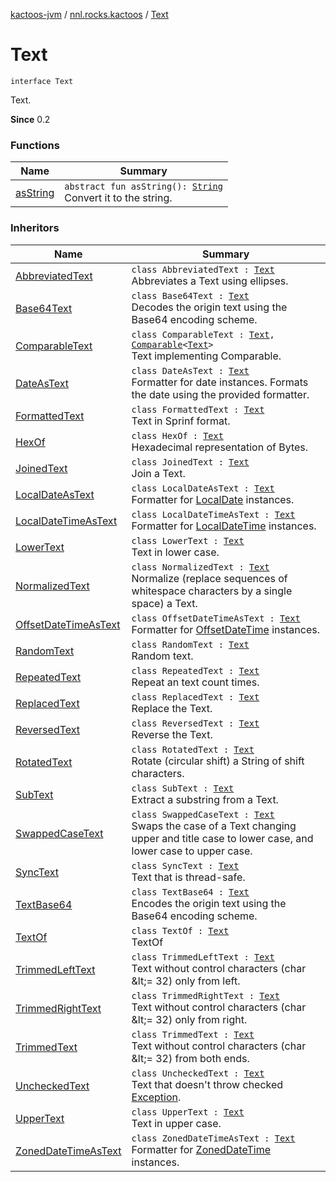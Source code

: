 [kactoos-jvm](../../index.md) / [nnl.rocks.kactoos](../index.md) / [Text](./index.md)

# Text

`interface Text`

Text.

**Since**
0.2

### Functions

| Name | Summary |
|---|---|
| [asString](as-string.md) | `abstract fun asString(): `[`String`](https://kotlinlang.org/api/latest/jvm/stdlib/kotlin/-string/index.html)<br>Convert it to the string. |

### Inheritors

| Name | Summary |
|---|---|
| [AbbreviatedText](../../nnl.rocks.kactoos.text/-abbreviated-text/index.md) | `class AbbreviatedText : `[`Text`](./index.md)<br>Abbreviates a Text using ellipses. |
| [Base64Text](../../nnl.rocks.kactoos.text/-base64-text/index.md) | `class Base64Text : `[`Text`](./index.md)<br>Decodes the origin text using the Base64 encoding scheme. |
| [ComparableText](../../nnl.rocks.kactoos.text/-comparable-text/index.md) | `class ComparableText : `[`Text`](./index.md)`, `[`Comparable`](https://kotlinlang.org/api/latest/jvm/stdlib/kotlin/-comparable/index.html)`<`[`Text`](./index.md)`>`<br>Text implementing Comparable. |
| [DateAsText](../../nnl.rocks.kactoos.time/-date-as-text/index.md) | `class DateAsText : `[`Text`](./index.md)<br>Formatter for date instances. Formats the date using the provided formatter. |
| [FormattedText](../../nnl.rocks.kactoos.text/-formatted-text/index.md) | `class FormattedText : `[`Text`](./index.md)<br>Text in Sprinf format. |
| [HexOf](../../nnl.rocks.kactoos.text/-hex-of/index.md) | `class HexOf : `[`Text`](./index.md)<br>Hexadecimal representation of Bytes. |
| [JoinedText](../../nnl.rocks.kactoos.text/-joined-text/index.md) | `class JoinedText : `[`Text`](./index.md)<br>Join a Text. |
| [LocalDateAsText](../../nnl.rocks.kactoos.time/-local-date-as-text/index.md) | `class LocalDateAsText : `[`Text`](./index.md)<br>Formatter for [LocalDate](http://docs.oracle.com/javase/8/docs/api/java/time/LocalDate.html) instances. |
| [LocalDateTimeAsText](../../nnl.rocks.kactoos.time/-local-date-time-as-text/index.md) | `class LocalDateTimeAsText : `[`Text`](./index.md)<br>Formatter for [LocalDateTime](http://docs.oracle.com/javase/8/docs/api/java/time/LocalDateTime.html) instances. |
| [LowerText](../../nnl.rocks.kactoos.text/-lower-text/index.md) | `class LowerText : `[`Text`](./index.md)<br>Text in lower case. |
| [NormalizedText](../../nnl.rocks.kactoos.text/-normalized-text/index.md) | `class NormalizedText : `[`Text`](./index.md)<br>Normalize (replace sequences of whitespace characters by a single space) a Text. |
| [OffsetDateTimeAsText](../../nnl.rocks.kactoos.time/-offset-date-time-as-text/index.md) | `class OffsetDateTimeAsText : `[`Text`](./index.md)<br>Formatter for [OffsetDateTime](http://docs.oracle.com/javase/8/docs/api/java/time/OffsetDateTime.html) instances. |
| [RandomText](../../nnl.rocks.kactoos.text/-random-text/index.md) | `class RandomText : `[`Text`](./index.md)<br>Random text. |
| [RepeatedText](../../nnl.rocks.kactoos.text/-repeated-text/index.md) | `class RepeatedText : `[`Text`](./index.md)<br>Repeat an text count times. |
| [ReplacedText](../../nnl.rocks.kactoos.text/-replaced-text/index.md) | `class ReplacedText : `[`Text`](./index.md)<br>Replace the Text. |
| [ReversedText](../../nnl.rocks.kactoos.text/-reversed-text/index.md) | `class ReversedText : `[`Text`](./index.md)<br>Reverse the Text. |
| [RotatedText](../../nnl.rocks.kactoos.text/-rotated-text/index.md) | `class RotatedText : `[`Text`](./index.md)<br>Rotate (circular shift) a String of shift characters. |
| [SubText](../../nnl.rocks.kactoos.text/-sub-text/index.md) | `class SubText : `[`Text`](./index.md)<br>Extract a substring from a Text. |
| [SwappedCaseText](../../nnl.rocks.kactoos.text/-swapped-case-text/index.md) | `class SwappedCaseText : `[`Text`](./index.md)<br>Swaps the case of a Text changing upper and title case to lower case, and lower case to upper case. |
| [SyncText](../../nnl.rocks.kactoos.text/-sync-text/index.md) | `class SyncText : `[`Text`](./index.md)<br>Text that is thread-safe. |
| [TextBase64](../../nnl.rocks.kactoos.text/-text-base64/index.md) | `class TextBase64 : `[`Text`](./index.md)<br>Encodes the origin text using the Base64 encoding scheme. |
| [TextOf](../../nnl.rocks.kactoos.text/-text-of/index.md) | `class TextOf : `[`Text`](./index.md)<br>TextOf |
| [TrimmedLeftText](../../nnl.rocks.kactoos.text/-trimmed-left-text/index.md) | `class TrimmedLeftText : `[`Text`](./index.md)<br>Text without control characters (char &amp;lt;= 32) only from left. |
| [TrimmedRightText](../../nnl.rocks.kactoos.text/-trimmed-right-text/index.md) | `class TrimmedRightText : `[`Text`](./index.md)<br>Text without control characters (char &amp;lt;= 32) only from right. |
| [TrimmedText](../../nnl.rocks.kactoos.text/-trimmed-text/index.md) | `class TrimmedText : `[`Text`](./index.md)<br>Text without control characters (char &amp;lt;= 32) from both ends. |
| [UncheckedText](../../nnl.rocks.kactoos.text/-unchecked-text/index.md) | `class UncheckedText : `[`Text`](./index.md)<br>Text that doesn't throw checked [Exception](https://kotlinlang.org/api/latest/jvm/stdlib/kotlin/-exception/index.html). |
| [UpperText](../../nnl.rocks.kactoos.text/-upper-text/index.md) | `class UpperText : `[`Text`](./index.md)<br>Text in upper case. |
| [ZonedDateTimeAsText](../../nnl.rocks.kactoos.time/-zoned-date-time-as-text/index.md) | `class ZonedDateTimeAsText : `[`Text`](./index.md)<br>Formatter for [ZonedDateTime](http://docs.oracle.com/javase/8/docs/api/java/time/ZonedDateTime.html) instances. |
